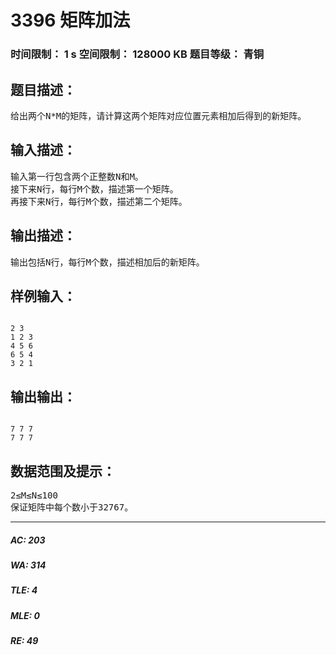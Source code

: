 # 3396 矩阵加法   
### 时间限制： 1 s     空间限制： 128000 KB     题目等级： 青铜  
## 题目描述：  

<pre>
给出两个N*M的矩阵，请计算这两个矩阵对应位置元素相加后得到的新矩阵。
</pre>
  
  
## 输入描述：  

<pre>
输入第一行包含两个正整数N和M。
接下来N行，每行M个数，描述第一个矩阵。
再接下来N行，每行M个数，描述第二个矩阵。
</pre>
  
  
## 输出描述：  

<pre>
输出包括N行，每行M个数，描述相加后的新矩阵。
</pre>
  
  
## 样例输入：  

<pre><code>
2 3
1 2 3
4 5 6
6 5 4
3 2 1
</code></pre>
  
  
## 输出输出：  

<pre><code>
7 7 7
7 7 7
</code></pre>
  
  
## 数据范围及提示：  

<pre>
2≤M≤N≤100
保证矩阵中每个数小于32767。
</pre>
  
  
***  

##### AC: 203  
##### WA: 314  
##### TLE: 4  
##### MLE: 0  
##### RE: 49  
